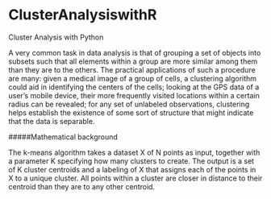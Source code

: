 ClusterAnalysiswithR
====================

Cluster Analysis with Python

A very common task in data analysis is that of grouping a set of objects into subsets such that all elements within a group are more similar among them than they are to the others. The practical applications of such a procedure are many: given a medical image of a group of cells, a clustering algorithm could aid in identifying the centers of the cells; looking at the GPS data of a user’s mobile device, their more frequently visited locations within a certain radius can be revealed; for any set of unlabeled observations, clustering helps establish the existence of some sort of structure that might indicate that the data is separable.

#####Mathematical background

The k-means algorithm takes a dataset X of N points as input, together with a parameter K specifying how many clusters to create. The output is a set of K cluster centroids and a labeling of X that assigns each of the points in X to a unique cluster. All points within a cluster are closer in distance to their centroid than they are to any other centroid.
